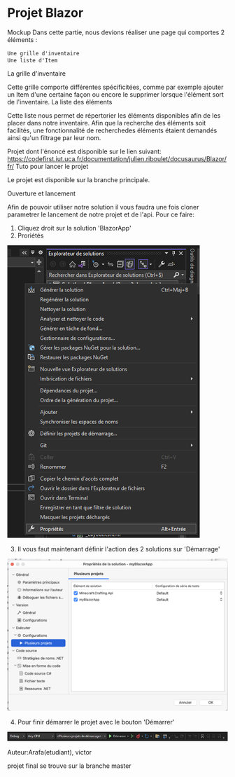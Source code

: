 # Projet Blazor

Mockup
Dans cette partie, nous devions réaliser une page qui comportes 2 éléments :

    Une grille d'inventaire
    Une liste d'Item

La grille d'inventaire

Cette grille comporte différentes spécificitées, comme par exemple ajouter un Item d'une certaine façon ou encore le supprimer lorsque l'élément sort de l'inventaire.
La liste des éléments

Cette liste nous permet de répertorier les éléments disponibles afin de les placer dans notre inventaire. Afin que la recherche des éléments soit facilités, une fonctionnalité de recherchedes éléments étaient demandés ainsi qu'un filtrage par leur nom.


Projet dont l'énoncé est disponible sur le lien suivant: https://codefirst.iut.uca.fr/documentation/julien.riboulet/docusaurus/Blazor/fr/
Tuto pour lancer le projet

Le projet est disponible sur la branche principale.

Ouverture et lancement

Afin de pouvoir utiliser notre solution il vous faudra une fois cloner parametrer le lancement de notre projet et de l'api. Pour ce faire:

1. Cliquez droit sur la solution 'BlazorApp'
2. Proriétés

![Image clique droit](/Documentation/doc_images/bowling-157933.png)

3. Il vous faut maintenant définir l'action des 2 solutions sur 'Démarrage'

![Image clique droit](/Documentation/doc_images/CodeFirst.png)

4. Pour finir démarrer le projet avec le bouton 'Démarrer'

![Image clique droit](/Documentation/doc_images/casutilisation.PNG)

Auteur:Arafa(etudiant), victor

projet final se trouve sur la branche master